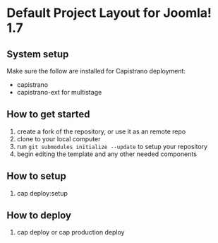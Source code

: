 # Default Project Layout for Joomla! 1.7

## System setup
Make sure the follow are installed for Capistrano deployment:

* capistrano
* capistrano-ext for multistage


## How to get started
1. create a fork of the repository, or use it as an remote repo
1. clone to your local computer
1. run `git submodules initialize --update` to setup your repository
1. begin editing the template and any other needed components

## How to setup
1. cap deploy:setup

## How to deploy
1. cap deploy or cap production deploy